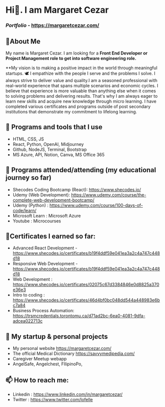 # Hi👋. I am Margaret Cezar

### _Portfolio_ - https://margaretcezar.com/

## 🔖About Me 

My name is Margaret Cezar.  I am looking for a **Front End Developer or Project Management role to get into software engineering role.**

**My  vision is to making a positive impact in the world through meaningful startups. 🕊️
I empathize with the people I serve and the problems I solve. I always strive to deliver value and quality.I am a seasoned professional with real-world experience that spans multiple scenarios and economic cycles. I believe that experience is more valuable than anything else when it comes to solving problems and delivering results. That's why I am always eager to learn new skills and acquire new knowledge through micro learning. I have completed various certificates and programs outside of post secondary institutions that demonstrate my commitment to lifelong learning. 

## 🌱 Programs and tools that I use
* HTML, CSS, JS 
* React, Python, OpenAI, Midjourney
* Github, NodeJS, Terminal, Bootstrap
* MS Azure, API, Notion, Canva, MS Office 365

## 🎒 Programs attended/attending (my educational journey so far)
* Shecodes Coding Bootcamp (React):  https://www.shecodes.io/
* Udemy (Web Development): https://www.udemy.com/course/the-complete-web-development-bootcamp/
* Udemy (Python) : https://www.udemy.com/course/100-days-of-code/learn/
* Microsoft Learn : Microsoft Azure
* Youtube : Microcourses

## 📑Certificates I earned so far:
* Advanced React Development  - https://www.shecodes.io/certificates/b19f4ddf59e041ea3a2c4a747c448d18
* Responsive Web Development  - https://www.shecodes.io/certificates/b19f4ddf59e041ea3a2c4a747c448d18
* Web Development : https://www.shecodes.io/certificates/02075c67d3384846e0d8825a370e36e3
* Intro to coding : https://www.shecodes.io/certificates/46d4bf0bc048dd544a448983e6bc7a84
* Business Process Automation: https://trsmcredentials.torontomu.ca/d71ad2bc-6ea0-4081-9dfa-adcea022713c

## 🔭 My startup & personal projects 
* My personal website
  https://margaretcezar.com/
* The official Medical Dictionary
  https://savvymedipedia.com/
* Caregiver Meetup webapp
* AngelSafe, Angelchest, FIlipinoPo, 

## 📫 How to reach me: 

* Linkedin : https://www.linkedin.com/in/margaretcezar/
* Twitter : https://www.twitter.com/lofelle


